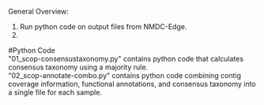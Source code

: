 General Overview:  
1. Run python code on output files from NMDC-Edge.
2. 

#Python Code  
"01_scop-consensustaxonomy.py" contains python code that calculates consensus taxonomy using a majority rule.  
"02_scop-annotate-combo.py" contains python code combining contig coverage information, functional annotations, and consensus taxonomy into a single file for each sample.  

